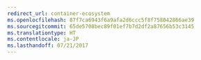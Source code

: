 ```yaml
---
redirect_url: container-ecosystem
ms.openlocfilehash: 87f7ca6943f6a9afa2d6ccc5f8f758042866ae39
ms.sourcegitcommit: 65de5708bec89f01ef7b7d2df2a87656b53c3145
ms.translationtype: HT
ms.contentlocale: ja-JP
ms.lasthandoff: 07/21/2017
---
```

